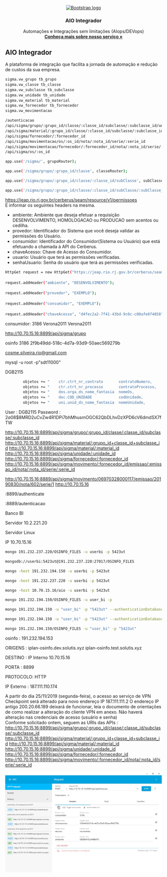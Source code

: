 <p align="center">
  <a href="https://onsac.com/">
    <img src="https://onsac.com/wp-content/uploads/2020/08/tl.png" alt="Bootstrap logo" width="200" height="180">
  </a>
</p>

<h3 align="center">AIO Integrador</h3>

<p align="center">
  Automações e Integrações sem limitações (AIops/DEVops)
  <br>
  <a href="https://onsac.com/"><strong>Conheça mais sobre nosso serviço »</strong></a>
  </p>
  
  
## AIO Integrador

A plataforma de integração que facilita a jornada de automação e redução de custos da sua empresa.

```sh 
sigma.vw_grupo tb_grupo
sigma.vw_classe tb_classe
sigma.vw_subclasse tb_subclasse
sigma.vw_unidade tb_unidade
sigma.vw_material tb_material
sigma.vw_fornecedor tb_fornecedor
sigma.vw_movimentacao
```

```sh 
/autenticacao
/api/sigma/grupo/:grupo_id/classe/:classe_id/subclasse/:subclasse_id/unidade/:unidade_id
/api/sigma/material/:grupo_id/classe/:classe_id/subclasse/:subclasse_id/unidade/:unidade_id
/api/sigma/fornecedor/:fornecedor_id
/api/sigma/movimentacao/os/:os_id/nota/:nota_id/serie/:serie_id
/api/sigma/movimentacao/fornecedor/:fornecedor_id/nota/:nota_id/serie/:serie_id
/api/sigma/os/:os_id
```
```sh 
app.use('/sigma/', grupoRouter);
```
```sh
app.use('/sigma/grupo/:grupo_id/classe', classeRouter);
```
```sh
app.use('/sigma/grupo/:grupo_id/classe/:classe_id/subClasse', subClasseRouter);
```
```sh
app.use('/sigma/grupo/:grupo_id/classe/:classe_id/subClasse/:subClasse_id/unidade', unidadeRouter);
```


https://jeap.rio.rj.gov.br/cerberus/seam/resource/v1/permissoes 
</br> 
E informar os seguintes headers na mesma. 
* ambiente: Ambiente que deseja efetuar a requisição DESENVOLVIMENTO, HOMOLOGACAO ou PRODUCAO sem acentos ou cedilha.
* provedor: Identificador do Sistema que você deseja validar as permissões do Usuário.
* consumidor: Identificador do Consumidor(Sistema ou Usuário) que está efetuando a chamada à API do Cerberus.
* chaveAcesso: Chave de Acesso do Consumidor.
* usuario: Usuário que terá as permissões verificadas.
* senhaUsuario: Senha do usuário que terá as permissões verificadas.

```sh
HttpGet request = new HttpGet("https://jeap.rio.rj.gov.br/cerberus/seam/resource/v1/integracoes/NOME_RECURSO");
        
request.addHeader("ambiente", "DESENVOLVIMENTO");
    
request.addHeader("provedor", "EXEMPLO");
    
request.addHeader("consumidor", "EXEMPLO");
        
request.addHeader("chaveAcesso", "d4fec2a2-7f41-43bd-9c0c-c00afe8f4858");
```
consumidor: 3186
Verona2011
Verona2011

http://10.70.15.16:8899/api/sigma/grupo



osinfo 3186
2f9b49dd-518c-4d7a-93d9-50aec569279b

cosme.silveira.rio@gmail.com

mysql -u root -p"sdt11000"



DGB2115
```sh
        objetos += "    ctr.ctrt_nr_contrato       contratoNumero,      ";
        objetos += "    ctr.ctrt_nr_processo       contratoProcesso,    ";
        objetos += "    dos.orga_ds_nome_fantasia  nomeOs,              ";
        objetos += "    doc.COD_UNIDADE            codUnidade,          ";
        objetos += "    uni.unid_ds_nome_fantasia  nomeUnidade,         ";
```

User : DGB2115 Password : $2a$08$8MRD2uCvZw4R1DPi7bhMhusmOGC62QbDLhvDzXPD6cV6dmdSX7fTW


http://10.70.15.16:8899/api/sigma/grupo/:grupo_id/classe/:classe_id/subclasse/:subclasse_id
http://10.70.15.16:8899/api/sigma/material/:grupo_id+classe_id+subclasse_id
http://10.70.15.16:8899/api/sigma/material/:material_id
http://10.70.15.16:8899/api/sigma/unidade/:unidade_id
http://10.70.15.16:8899/api/sigma/fornecedor/:fornecedor_id
http://10.70.15.16:8899/api/sigma/movimento/:fornecedor_id/emissao/:emissao_id/nota/:nota_id/serie/:serie_id

http://10.70.15.16:8889/api/sigma/movimento/06970328000117/emissao/20190830/nota/602/serie/1
http://10.70.15.16

:8899/authenticate

:8889/autenticacao

Banco BI

Servidor 10.2.221.20
 
Servidor Linux

IP 10.70.15.16

```sh
mongo 191.232.237.220/OSINFO_FILES -u userbi -p 5423ut
```
```sh
mongodb://userbi:5423ut@191.232.237.220:27017/OSINFO_FILES
```
```sh
mongo -host 191.232.194.150 -u userbi -p 5423ut
```
```sh
mongo -host 191.232.237.220 -u userbi -p 5423ut
```
```sh
mongo -host 10.70.15.16/aio -u userbi -p 5423ut
```
```sh
mongo 191.232.194.150/OSINFO_FILES -u user_bi -p
```
```sh
mongo 191.232.194.150 -u "user_bi" -p "5423ut" --authenticationDatabase "OSINFO_FILES"
```
```sh
mongo 191.232.194.150 -u "user_bi" -p "5423ut" --authenticationDatabase "osinfo_files"
```
```sh
mongo 191.232.194.150/OSINFO_FILES -u "user_bi" -p "5423ut" 
```
osinfo :
191.232.194.153


ORIGENS :
iplan-osinfo.dev.solutis.xyz
iplan-osinfo.test.solutis.xyz

DESTINO :
IP Interno 10.70.15.16

PORTA   :
8899

PROTOCOLO:
HTTP

IP Externo : 187.111.110.174


A partir do dia 25/11/2019 (segunda-feira), o acesso ao serviço de VPN Checkpoint será alterado para novo endereço IP 187.111.111.2
O endereço IP antigo 200.20.66.189 deixará de funcionar, leia o documento de orientações de como realizar a alteração do cliente VPN em anexo.
Não haverá alteração nas credenciais de acesso (usuário e senha)
</br>
Conforme solicitado ontem, seguem as URIs das APIs :
</br>
http://10.70.15.16:8899/api/sigma/grupo/:grupo_id/classe/:classe_id/subclasse/:subclasse_id
http://10.70.15.16:8899/api/sigma/material/:grupo_id+classe_id+subclasse_id
http://10.70.15.16:8899/api/sigma/material/:material_id
http://10.70.15.16:8899/api/sigma/unidade/:unidade_id
http://10.70.15.16:8899/api/sigma/fornecedor/:fornecedor_id
http://10.70.15.16:8899/api/sigma/movimento/:fornecedor_id/nota/:nota_id/serie/:serie_id

<p align="center">
     <img src="https://github.com/onsac/AIO-Integrador/blob/master/Telas-Configura%C3%A7%C3%A3o/Tela-Autentica%C3%A7%C3%A3o%20API%20SIGMA.jpeg" alt="Tela-autenticação API SIGMA" >
</p>
